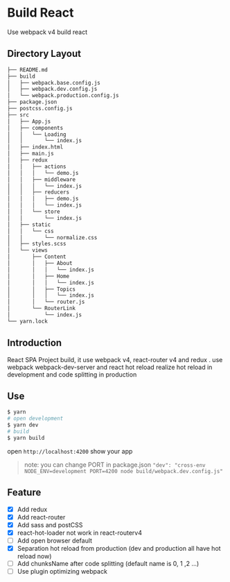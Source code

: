 # Build React

Use webpack v4 build react

## Directory Layout

```sh
├── README.md
├── build
│   ├── webpack.base.config.js
│   ├── webpack.dev.config.js
│   └── webpack.production.config.js
├── package.json
├── postcss.config.js
├── src
│   ├── App.js
│   ├── components
│   │   └── Loading
│   │       └── index.js
│   ├── index.html
│   ├── main.js
│   ├── redux
│   │   ├── actions
│   │   │   └── demo.js
│   │   ├── middleware
│   │   │   └── index.js
│   │   ├── reducers
│   │   │   ├── demo.js
│   │   │   └── index.js
│   │   └── store
│   │       └── index.js
│   ├── static
│   │   └── css
│   │       └── normalize.css
│   ├── styles.scss
│   └── views
│       ├── Content
│       │   ├── About
│       │   │   └── index.js
│       │   ├── Home
│       │   │   └── index.js
│       │   ├── Topics
│       │   │   └── index.js
│       │   └── router.js
│       └── RouterLink
│           └── index.js
└── yarn.lock
```

## Introduction

React SPA Project build, it use webpack v4, react-router v4 and redux . use webpack webpack-dev-server and react hot reload realize hot reload in development and code splitting in production

## Use

```sh
$ yarn
# open development
$ yarn dev
# build
$ yarn build
```

open `http://localhost:4200` show your app

> note: you can change PORT in package.json `"dev": "cross-env NODE_ENV=development PORT=4200 node build/webpack.dev.config.js"`

## Feature

- [x] Add redux
- [x] Add react-router
- [x] Add sass and postCSS
- [x] react-hot-loader not work in react-routerv4
- [ ] Add open browser default
- [x] Separation hot reload from production (dev and production all have hot reload now)
- [ ] Add chunksName after code splitting (default name is 0, 1 ,2 ...)
- [ ] Use plugin optimizing webpack
